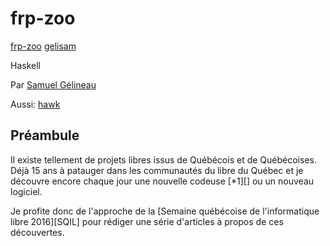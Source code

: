 # frp-zoo
[frp-zoo][]
[gelisam][]

Haskell

Par [Samuel Gélineau][]

Aussi: [hawk][]

## Préambule
Il existe tellement de projets libres issus de Québécois et de Québécoises.
Déjà 15 ans à patauger dans les communautés du libre du Québec et
je découvre encore chaque jour une nouvelle codeuse [*1][] ou un nouveau logiciel.

Je profite donc de l'approche de la
[Semaine québécoise de l'informatique libre 2016][SQIL] pour rédiger
une série d'articles à propos de ces découvertes.

[frp-zoo]: <https://github.com/gelisam/frp-zoo>
[gelisam]: <https://github.com/gelisam>
[Samuel Gélineau]: <http://gelisam.blogspot.ca/>
[hawk]: <https://github.com/gelisam/hawk>

